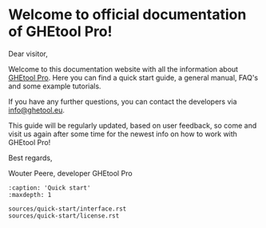 # Welcome to official documentation of GHEtool Pro!

Dear visitor,

Welcome to this documentation website with all the information about [GHEtool Pro](https://ghetool.eu).
Here you can find a quick start guide, a general manual, FAQ's and some example tutorials.

If you have any further questions, you can contact the developers via [info@ghetool.eu](mailto:info@ghetool.eu).

This guide will be regularly updated, based on user feedback, so come and visit us again after some time for the newest info on how to work with GHEtool Pro!

Best regards,

Wouter Peere, developer GHEtool Pro

```{toctree}
:caption: 'Quick start'
:maxdepth: 1

sources/quick-start/interface.rst
sources/quick-start/license.rst
```
